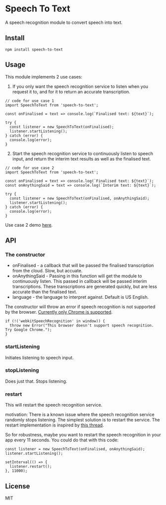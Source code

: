 # Speech To Text

A speech recognition module to convert speech into text.

## Install

`npm install speech-to-text`

## Usage

This module implements 2 use cases:

1. If you only want the speech recognition service to listen when you request it to, and for it to return an accurate transcription.

```
// code for use case 1
import SpeechToText from 'speech-to-text';

const onFinalised = text => console.log(`Finalised text: ${text}`);

try {
  const listener = new SpeechToText(onFinalised);
  listener.startListening();
} catch (error) {
  console.log(error);
}
```

2. Start the speech recognition service to continuously listen to speech input, and return the interim text results as well as the finalised text.

```
// code for use case 2
import SpeechToText from 'speech-to-text';

const onFinalised = text => console.log(`Finalised text: ${text}`);
const onAnythingSaid = text => console.log(`Interim text: ${text}`);

try {
  const listener = new SpeechToText(onFinalised, onAnythingSaid);
  listener.startListening();
} catch (error) {
  console.log(error);
}
```

Use case 2 demo [here](http://apps.golightlyplus.com/speech-to-text-demo/).

## API

### The constructor

- onFinalised - a callback that will be passed the finalised transcription from the cloud. Slow, but accuate.
- onAnythingSaid - Passing in this function will get the module to continuously listen. This passed in callback will be passed interim transcriptions. These transcriptions are generated quickly, but are less accurate than the finalised text.
- language - the language to interpret against. Default is US English.

The constructor will throw an error if speech recognition is not supported by the browser. [Currently only Chrome is supported](https://developer.mozilla.org/en-US/docs/Web/API/SpeechRecognition#Browser_compatibility).

```
if (!('webkitSpeechRecognition' in window)) {
  throw new Error("This browser doesn't support speech recognition. Try Google Chrome.");
}
```

### startListening

Initiates listening to speech input.

### stopListening

Does just that. Stops listening.

### restart

This will restart the speech recognition service.

motivation: There is a known issue where the speech recognition service randomly stops listening. The simplest solution is to restart the service. The restart implementation is inspired by [this thread](https://stackoverflow.com/a/40676839/2813041).

So for robustness, maybe you want to restart the speech recognition in your app every 11 seconds. You could do that with this code:

```
const listener = new SpeechToText(onFinalised, onAnythingSaid);
listener.startListening();

setInterval(() => {
  listener.restart();
}, 11000);
```

## License

MIT
